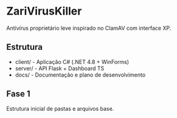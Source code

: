 # ZariVirusKiller

Antivírus proprietário leve inspirado no ClamAV com interface XP.

## Estrutura

- client/ - Aplicação C# (.NET 4.8 + WinForms)
- server/ - API Flask + Dashboard TS
- docs/   - Documentação e plano de desenvolvimento

## Fase 1

Estrutura inicial de pastas e arquivos base.
